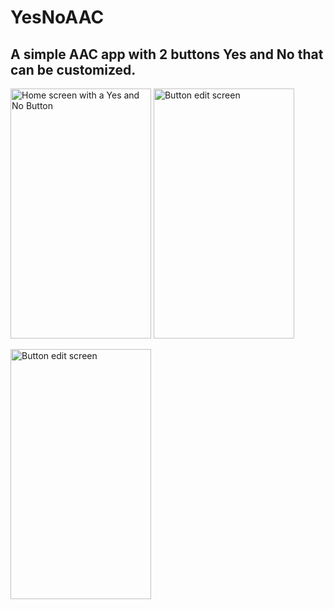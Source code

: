 # YesNoAAC
<h2> A simple AAC app with 2 buttons Yes and No that can be customized.</h2>
<p>
    <img src="https://github.com/speakyourmind/YesNoAAC/blob/master/src/assets/images/screenshot_home.jpg" width="225" height="400" alt="Home screen with a Yes and No Button">
    <img src="https://github.com/speakyourmind/YesNoAAC/blob/master/src/assets/images/screenshot_edit.jpg" width="225" height="400" alt="Button edit screen">
</p>
<p> 
    <img src="https://github.com/speakyourmind/YesNoAAC/blob/master/src/assets/images/screenshot_customize.jpg" width="225" height="400" alt="Button edit screen">
</p>